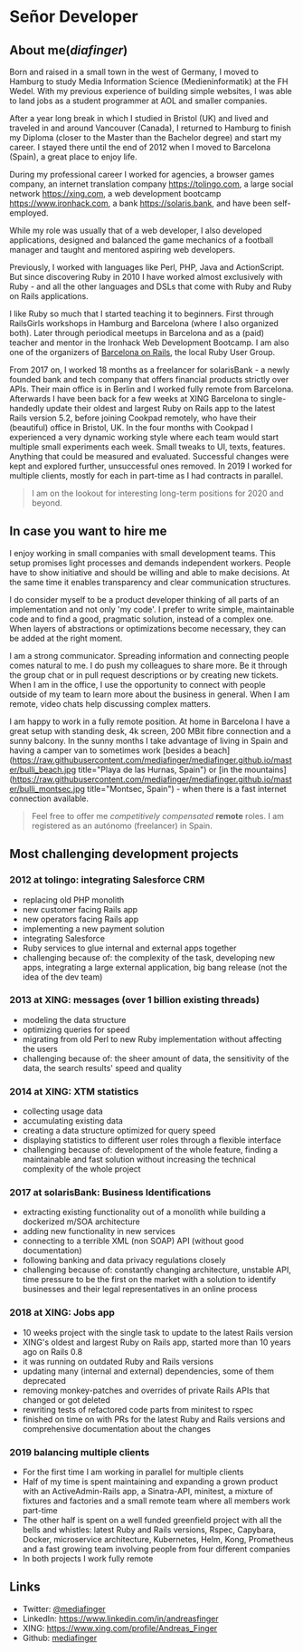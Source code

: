 # Señor Developer

## About me(_diafinger_)

Born and raised in a small town in the west of Germany, I moved to Hamburg to study Media Information Science (Medieninformatik) at the FH Wedel. With my previous experience of building simple websites, I was able to land jobs as a student programmer at AOL and smaller companies.

After a year long break in which I studied in Bristol (UK) and lived and traveled in and around Vancouver (Canada), I returned to Hamburg to finish my Diploma (closer to the Master than the Bachelor degree) and start my career. I stayed there until the end of 2012 when I moved to Barcelona (Spain), a great place to enjoy life.

During my professional career I worked for agencies, a browser games company, an internet translation company <https://tolingo.com>, a large social network <https://xing.com>, a web development bootcamp <https://www.ironhack.com>, a bank <https://solaris.bank>, and have been self-employed.

While my role was usually that of a web developer, I also developed applications, designed and balanced the game mechanics of a football manager and taught and mentored aspiring web developers.

Previously, I worked with languages like Perl, PHP, Java and ActionScript. But since discovering Ruby in 2010 I have worked almost exclusively with Ruby - and all the other languages and DSLs that come with Ruby and Ruby on Rails applications.

I like Ruby so much that I started teaching it to beginners. First through RailsGirls workshops in Hamburg and Barcelona (where I also organized both). Later through periodical meetups in Barcelona and as a (paid) teacher and mentor in the Ironhack Web Development Bootcamp. I am also one of the organizers of [Barcelona on Rails](https://www.meetup.com/Barcelona-on-Rails), the local Ruby User Group.

From 2017 on, I worked 18 months as a freelancer for solarisBank - a newly founded bank and tech company that offers financial products strictly over APIs. Their main office is in Berlin and I worked fully remote from Barcelona. Afterwards I have been back for a few weeks at XING Barcelona to single-handedly update their oldest and largest Ruby on Rails app to the latest Rails version 5.2, before joining Cookpad remotely, who have their (beautiful) office in Bristol, UK. In the four months with Cookpad I experienced a very dynamic working style where each team would start multiple small experiments each week. Small tweaks to UI, texts, features. Anything that could be measured and evaluated. Successful changes were kept and explored further, unsuccessful ones removed. In 2019 I worked for multiple clients, mostly for each in part-time as I had contracts in parallel.

> I am on the lookout for interesting long-term positions for 2020 and beyond.


## In case you want to hire me

I enjoy working in small companies with small development teams. This setup promises light processes and demands independent workers. People have to show initiative and should be willing and able to make decisions. At the same time it enables transparency and clear communication structures.

I do consider myself to be a product developer thinking of all parts of an implementation and not only 'my code'. I prefer to write simple, maintainable code and to find a good, pragmatic solution, instead of a complex one. When layers of abstractions or optimizations become necessary, they can be added at the right moment.

I am a strong communicator. Spreading information and connecting people comes natural to me. I do push my colleagues to share more. Be it through the group chat or in pull request descriptions or by creating new tickets. When I am in the office, I use the opportunity to connect with people outside of my team to learn more about the business in general. When I am remote, video chats help discussing complex matters.

I am happy to work in a fully remote position. At home in Barcelona I have a great setup with standing desk, 4k screen, 200 MBit fibre connection and a sunny balcony. In the sunny months I take advantage of living in Spain and having a camper van to sometimes work [besides a beach](https://raw.githubusercontent.com/mediafinger/mediafinger.github.io/master/bulli_beach.jpg title="Playa de las Hurnas, Spain") or [in the mountains](https://raw.githubusercontent.com/mediafinger/mediafinger.github.io/master/bulli_montsec.jpg title="Montsec, Spain") - when there is a fast internet connection available.

> Feel free to offer me _competitively compensated_ **remote** roles. I am registered as an autónomo (freelancer) in Spain.


## Most challenging development projects

### 2012 at tolingo: integrating Salesforce CRM
  - replacing old PHP monolith
  - new customer facing Rails app
  - new operators facing Rails app
  - implementing a new payment solution
  - integrating Salesforce
  - Ruby services to glue internal and external apps together
  - challenging because of: the complexity of the task, developing new apps, integrating a large external application, big bang release (not the idea of the dev team)

### 2013 at XING: messages (over 1 billion existing threads)
  - modeling the data structure
  - optimizing queries for speed
  - migrating from old Perl to new Ruby implementation without affecting the users
  - challenging because of: the sheer amount of data, the sensitivity of the data, the search results' speed and quality

### 2014 at XING: XTM statistics
  - collecting usage data
  - accumulating existing data
  - creating a data structure optimized for query speed
  - displaying statistics to different user roles through a flexible interface
  - challenging because of: development of the whole feature, finding a maintainable and fast solution without increasing the technical complexity of the whole project

### 2017 at solarisBank: Business Identifications
  - extracting existing functionality out of a monolith while building a dockerized m/SOA architecture
  - adding new functionality in new services
  - connecting to a terrible XML (non SOAP) API (without good documentation)
  - following banking and data privacy regulations closely
  - challenging because of: constantly changing architecture, unstable API, time pressure to be the first on the market with a solution to identify businesses and their legal representatives in an online process

### 2018 at XING: Jobs app
 - 10 weeks project with the single task to update to the latest Rails version
 - XING's oldest and largest Ruby on Rails app, started more than 10 years ago on Rails 0.8
 - it was running on outdated Ruby and Rails versions
 - updating many (internal and external) dependencies, some of them deprecated
 - removing monkey-patches and overrides of private Rails APIs that changed or got deleted
 - rewriting tests of refactored code parts from minitest to rspec
 - finished on time on with PRs for the latest Ruby and Rails versions and comprehensive documentation about the changes

### 2019 balancing multiple clients
 - For the first time I am working in parallel for multiple clients
 - Half of my time is spent maintaining and expanding a grown product with an ActiveAdmin-Rails app, a Sinatra-API, minitest, a mixture of fixtures and factories and a small remote team where all members work part-time
 - The other half is spent on a well funded greenfield project with all the bells and whistles: latest Ruby and Rails versions, Rspec, Capybara, Docker, microservice architecture, Kubernetes, Helm, Kong, Prometheus and a fast growing team involving people from four different companies
 - In both projects I work fully remote


## Links

  - Twitter: [@mediafinger](https://twitter.com/mediafinger)
  - LinkedIn: <https://www.linkedin.com/in/andreasfinger>
  - XING: <https://www.xing.com/profile/Andreas_Finger>
  - Github: [mediafinger](https://github.com/mediafinger)
